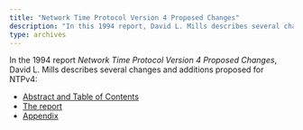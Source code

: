 ```yaml
---
title: "Network Time Protocol Version 4 Proposed Changes"
description: "In this 1994 report, David L. Mills describes several changes and additions proposed for NTPv4."
type: archives
---
```


In the 1994 report _Network Time Protocol Version 4 Proposed Changes_, David L. Mills describes several changes and additions proposed for NTPv4:

* [Abstract and Table of Contents](/reflib/reports/acts/actsa.pdf)
* [The report](/reflib/reports/acts/actsb.pdf)
* [Appendix](/reflib/reports/acts/actsc.pdf)

<br>

